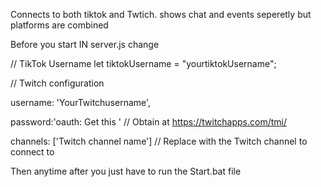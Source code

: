 Connects to both tiktok and Twtich. shows chat and events seperetly but platforms are combined

Before you start IN server.js change 

// TikTok Username
let tiktokUsername = "yourtiktokUsername";

// Twitch configuration

username: 'YourTwitchusername', 

password:'oauth: Get this ' // Obtain at https://twitchapps.com/tmi/

channels: ['Twitch channel name'] // Replace with the Twitch channel to connect to

Then anytime after you just have to run the Start.bat file
